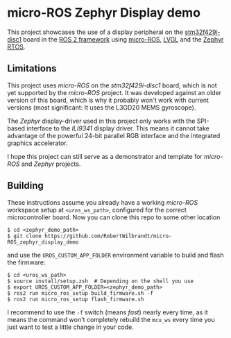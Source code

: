 # micro-ROS Zephyr Display demo

This project showcases the use of a display peripheral on the [stm32f429i-disc1](https://www.st.com/en/evaluation-tools/32f429idiscovery.html) board in the [ROS 2 framework](https://index.ros.org/doc/ros2/) using [micro-ROS](https://micro-ros.github.io/), [LVGL](https://lvgl.io/) and the [Zephyr RTOS](https://zephyrproject.org/).

## Limitations

This project uses *micro-ROS* on the *stm32f429i-disc1* board, which is not yet supported by the *micro-ROS* project.
It was developed against an older version of this board, which is why it probably won't work with current versions (most significant: It uses the L3GD20 MEMS gyroscope).

The *Zephyr* display-driver used in this project only works with the SPI-based interface to the *ILI9341* display driver. This means it cannot take advantage of the powerful 24-bit parallel RGB interface and the integrated graphics accelerator.

I hope this project can still serve as a demonstrator and template for *micro-ROS* and *Zephyr* projects.

## Building

These instructions assume you already have a working *micro-ROS* workspace setup at ```<uros_ws_path>```, configured for the correct microcontroller board.
Now you can clone this repo to some other location

```console
$ cd <zephyr_demo_path>
$ git clone https://github.com/RobertWilbrandt/micro-ROS_zephyr_display_demo
```

and use the ```UROS_CUSTOM_APP_FOLDER``` environment variable to build and flash the firmware:

```console
$ cd <uros_ws_path>
$ source install/setup.zsh  # Depending on the shell you use
$ export UROS_CUSTOM_APP_FOLDER=<zephyr_demo_path>
$ ros2 run micro_ros_setup build_firmware.sh -f
$ ros2 run micro_ros_setup flash_firmware.sh
```

I recommend to use the ```-f``` switch (means *fast*) nearly every time, as it means the command won't completely rebuild the ```mcu_ws``` every time you just want to test a little change in your code.
